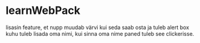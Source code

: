 # learnWebPack
lisasin feature, et nupp muudab värvi kui seda saab osta ja tuleb alert box kuhu tuleb lisada oma nimi, kui sinna oma nime paned tuleb see clickerisse.
